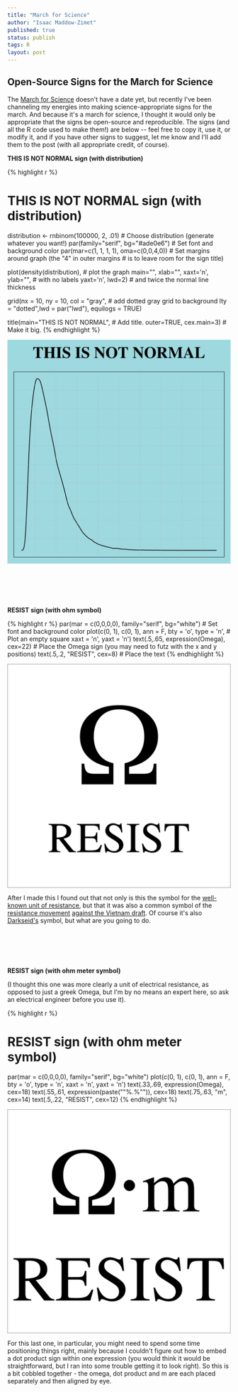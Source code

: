 ```yaml
---
title: "March for Science"
author: "Isaac Maddow-Zimet"
published: true
status: publish
tags: R
layout: post
---
```

 

 
## Open-Source Signs for the March for Science
 
The [March for Science](https://www.marchforscience.com/) doesn't have a date yet, but recently I've been channeling my energies into making science-appropriate signs for the march. And because it's a march for science, I thought it would only be appropriate that the signs be open-source and reproducible. The signs (and all the R code used to make them!) are below -- feel free to copy it, use it, or modify it, and if you have other signs to suggest, let me know and I'll add them to the post (with all appropriate credit, of course).
  
**THIS IS NOT NORMAL sign (with distribution)**
 

{% highlight r %}
# THIS IS NOT NORMAL sign (with distribution)
distribution <- rnbinom(100000, 2, .01)       # Choose distribution (generate whatever you want!)
par(family="serif", bg="#ade0e6")             # Set font and background color
par(mar=c(1, 1, 1, 1), oma=c(0,0,4,0))        # Set margins around graph (the "4" in outer margins 
                                              # is to leave room for the sign title)
 
plot(density(distribution),                   # plot the graph 
     main="", xlab="", xaxt='n', ylab="",     # with no labels
     yaxt='n', lwd=2)                         # and twice the normal line thickness
 
grid(nx = 10, ny = 10, col = "gray",          # add dotted gray grid to background 
     lty = "dotted",lwd = par("lwd"), 
     equilogs = TRUE)
 
title(main="THIS IS NOT NORMAL",              # Add title. 
      outer=TRUE, cex.main=3)                 # Make it big.
{% endhighlight %}

<img src="/figures/unnamed-chunk-1-1.png" title="plot of chunk unnamed-chunk-1" alt="plot of chunk unnamed-chunk-1" width="600px" style="display: block; margin: auto;" />
 
 
<br><br><br><br>
 
**RESIST sign (with ohm symbol)**

{% highlight r %}
par(mar = c(0,0,0,0), family="serif", bg="white")       # Set font and background color
plot(c(0, 1), c(0, 1), ann = F, bty = 'o', type = 'n',  # Plot an empty square
     xaxt = 'n', yaxt = 'n')
text(.5,.65, expression(Omega), cex=22)                 # Place the Omega sign (you may need to futz                                                           with the x and y positions)
text(.5,.2, "RESIST", cex=8)                            # Place the text
{% endhighlight %}

<img src="/figures/unnamed-chunk-2-1.png" title="plot of chunk unnamed-chunk-2" alt="plot of chunk unnamed-chunk-2" width="600px" style="display: block; margin: auto;" />
 
After I made this I found out that not only is this the symbol for the [well-known unit of resistance](https://en.wikipedia.org/wiki/Ohm), but that it was also a common symbol of the [resistance movement](https://en.wikipedia.org/wiki/Omega) [against the Vietnam draft](http://www.ebay.com/itm/272339661127). Of course it's also [Darkseid's](https://en.wikipedia.org/wiki/Darkseid) symbol, but what are you going to do. 
 
<br><br><br><br>
 
**RESIST sign (with ohm meter symbol)**  
  
(I thought this one was more clearly a unit of electrical resistance, as opposed to just a greek Omega, but I'm by no means an expert here, so ask an electrical engineer before you use it).
 

{% highlight r %}
# RESIST sign (with ohm meter symbol)
par(mar = c(0,0,0,0), family="serif", bg="white")
plot(c(0, 1), c(0, 1), ann = F, bty = 'o', type = 'n', xaxt = 'n', yaxt = 'n')
text(.33,.69, expression(Omega), cex=18)
text(.55,.61, expression(paste(""%.%"")), cex=18)
text(.75,.63, "m", cex=14)
text(.5,.22, "RESIST", cex=12)
{% endhighlight %}

<img src="/figures/unnamed-chunk-3-1.png" title="plot of chunk unnamed-chunk-3" alt="plot of chunk unnamed-chunk-3" width="600px" style="display: block; margin: auto;" />
 
For this last one, in particular, you might need to spend some time positioning things right, mainly because I couldn't figure out how to embed a dot product sign within one expression (you would think it would be straightforward, but I ran into some trouble getting it to look right). So this is a bit cobbled together - the omega, dot product and m are each placed separately and then aligned by eye. 
 
 
 
